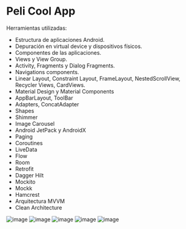 # Peli Cool App
 
Herramientas utilizadas:
- Estructura de aplicaciones Android.
- Depuración en virtual device y dispositivos físicos.
- Componentes de las aplicaciones.
- Views y View Group.
- Activity, Fragments y Dialog Fragments.
- Navigations components.
- Linear Layout, Constraint Layout, FrameLayout, NestedScrollView, Recycler Views, CardViews. 
- Material Design y Material Components
- AppBarLayout, ToolBar
- Adapters, ConcatAdapter
- Shapes
- Shimmer
- Image Carousel
- Android JetPack y AndroidX
- Paging
- Coroutines
- LiveData
- Flow
- Room
- Retrofit
- Dagger Hilt
- Mockito
- Mockk
- Hamcrest
- Arquitectura MVVM
- Clean Architecture


 
 

![image](https://user-images.githubusercontent.com/101361708/179371518-7e9f9fc2-05d2-474e-b076-1c368168a06c.png)
![image](https://user-images.githubusercontent.com/101361708/212721187-e8e4778c-5ea7-4ceb-bab0-f5945d5d6608.png)
![image](https://user-images.githubusercontent.com/101361708/212721363-b762cf6b-6be0-48dc-ad73-7a0c4d30f7b0.png)
![image](https://user-images.githubusercontent.com/101361708/212721628-5395f93b-9c2e-4a5c-9dc3-17d976beef36.png)
![image](https://user-images.githubusercontent.com/101361708/212721485-4b9c09d0-be47-4d86-b337-d45766609af7.png)







